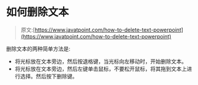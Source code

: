 # 如何删除文本

> 原文:[https://www.javatpoint.com/how-to-delete-text-powerpoint](https://www.javatpoint.com/how-to-delete-text-powerpoint)

删除文本的两种简单方法是:

*   将光标放在文本旁边，然后按退格键，当光标向左移动时，开始删除文本。
*   将光标放在文本旁边，然后左键单击鼠标，不要松开鼠标，将其拖到文本上进行选择。然后按下删除键。